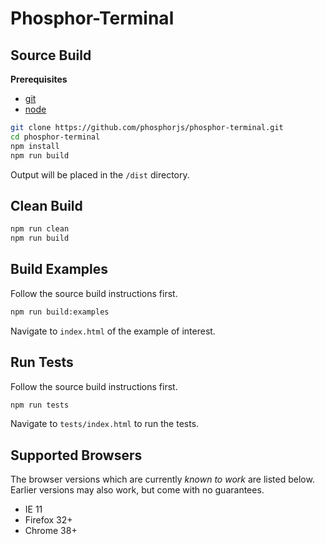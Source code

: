 Phosphor-Terminal
=================

Source Build
------------

**Prerequisites**
- [git](http://git-scm.com/)
- [node](http://nodejs.org/)


```bash
git clone https://github.com/phosphorjs/phosphor-terminal.git
cd phosphor-terminal
npm install
npm run build
```

Output will be placed in the `/dist` directory.

Clean Build
-----------

```bash
npm run clean
npm run build
```


Build Examples
--------------

Follow the source build instructions first.

```bash
npm run build:examples
```

Navigate to `index.html` of the example of interest.


Run Tests
---------

Follow the source build instructions first.

```bash
npm run tests
```

Navigate to `tests/index.html` to run the tests.


Supported Browsers
------------------
The browser versions which are currently *known to work* are listed below.
Earlier versions may also work, but come with no guarantees.

- IE 11
- Firefox 32+
- Chrome 38+
